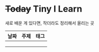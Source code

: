 # ~~Today~~ Tiny I Learn

새로 배운 게 있다면, 작더라도 정리해서 올리는 곳



| 날짜 | 주제 | 태그 |
| ---- | ---- | ---- |
|      |      |      |
|      |      |      |
|      |      |      |


